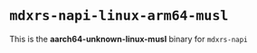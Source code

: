 # `mdxrs-napi-linux-arm64-musl`

This is the **aarch64-unknown-linux-musl** binary for `mdxrs-napi`
